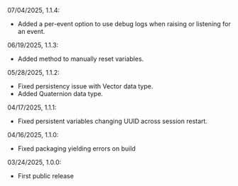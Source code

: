 07/04/2025, 1.1.4:
 - Added a per-event option to use debug logs when raising or listening for an event.

06/19/2025, 1.1.3:
 - Added method to manually reset variables.

05/28/2025, 1.1.2:
 - Fixed persistency issue with Vector data type.
 - Added Quaternion data type.

04/17/2025, 1.1.1:
 - Fixed persistent variables changing UUID across session restart.

04/16/2025, 1.1.0:
 - Fixed packaging yielding errors on build

03/24/2025, 1.0.0:
 - First public release